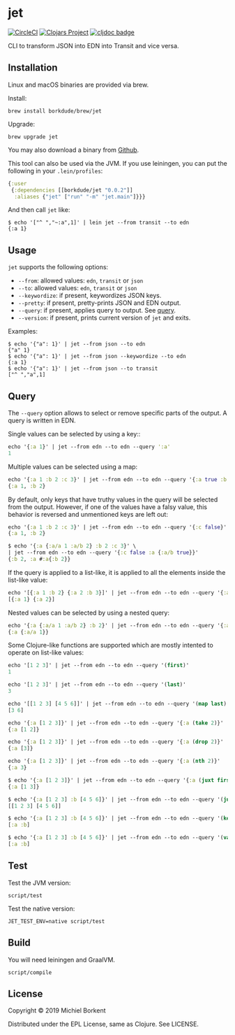 # jet

[![CircleCI](https://circleci.com/gh/borkdude/jet/tree/master.svg?style=shield)](https://circleci.com/gh/borkdude/jet/tree/master)
[![Clojars Project](https://img.shields.io/clojars/v/borkdude/jet.svg)](https://clojars.org/jet)
[![cljdoc badge](https://cljdoc.org/badge/borkdude/jet)](https://cljdoc.org/d/borkdude/jet/CURRENT)

CLI to transform JSON into EDN into Transit and vice versa.

## Installation

Linux and macOS binaries are provided via brew.

Install:

    brew install borkdude/brew/jet

Upgrade:

    brew upgrade jet

You may also download a binary from [Github](https://github.com/borkdude/jet/releases).

This tool can also be used via the JVM. If you use leiningen, you can put the
following in your `.lein/profiles`:

``` clojure
{:user
 {:dependencies [[borkdude/jet "0.0.2"]]
  :aliases {"jet" ["run" "-m" "jet.main"]}}}
```

And then call `jet` like:

``` shellsession
$ echo '["^ ","~:a",1]' | lein jet --from transit --to edn
{:a 1}
```

## Usage

`jet` supports the following options:

   - `--from`: allowed values: `edn`, `transit` or `json`
   - `--to`: allowed values: `edn`, `transit` or `json`
   - `--keywordize`: if present, keywordizes JSON keys.
   - `--pretty`: if present, pretty-prints JSON and EDN output.
   - `--query`: if present, applies query to output. See [query](#query).
   - `--version`: if present, prints current version of `jet` and exits.

Examples:

``` shellsession
$ echo '{"a": 1}' | jet --from json --to edn
{"a" 1}
$ echo '{"a": 1}' | jet --from json --keywordize --to edn
{:a 1}
$ echo '{"a": 1}' | jet --from json --to transit
["^ ","a",1]
```

## Query

The `--query` option allows to select or remove specific parts of the output. A
query is written in EDN.

Single values can be selected by using a key::

``` clojure
echo '{:a 1}' | jet --from edn --to edn --query ':a'
1
```

Multiple values can be selected using a map:

``` clojure
echo '{:a 1 :b 2 :c 3}' | jet --from edn --to edn --query '{:a true :b true}'
{:a 1, :b 2}
```

By default, only keys that have truthy values in the query will be selected from
the output. However, if one of the values have a falsy value, this behavior is
reversed and unmentioned keys are left out:

``` clojure
echo '{:a 1 :b 2 :c 3}' | jet --from edn --to edn --query '{:c false}'
{:a 1, :b 2}
```

``` clojure
$ echo '{:a {:a/a 1 :a/b 2} :b 2 :c 3}' \
| jet --from edn --to edn --query '{:c false :a {:a/b true}}'
{:b 2, :a #:a{:b 2}}
```

If the query is applied to a list-like, it is applied to all the elements inside
the list-like value:

``` clojure
echo '[{:a 1 :b 2} {:a 2 :b 3}]' | jet --from edn --to edn --query '{:a true}'
[{:a 1} {:a 2}]
```

Nested values can be selected by using a nested query:

``` clojure
echo '{:a {:a/a 1 :a/b 2} :b 2}' | jet --from edn --to edn --query '{:a {:a/a true}}'
{:a {:a/a 1}}
```

Some Clojure-like functions are supported which are mostly intented
to operate on list-like values:

``` clojure
echo '[1 2 3]' | jet --from edn --to edn --query '(first)'
1
```

``` clojure
echo '[1 2 3]' | jet --from edn --to edn --query '(last)'
3
```

``` clojure
echo '[[1 2 3] [4 5 6]]' | jet --from edn --to edn --query '(map last)'
[3 6]
```

``` clojure
echo '{:a [1 2 3]}' | jet --from edn --to edn --query '{:a (take 2)}'
{:a [1 2]}
```

``` clojure
echo '{:a [1 2 3]}' | jet --from edn --to edn --query '{:a (drop 2)}'
{:a [3]}
```

``` clojure
echo '{:a [1 2 3]}' | jet --from edn --to edn --query '{:a (nth 2)}'
{:a 3}
```

``` clojure
$ echo '{:a [1 2 3]}' | jet --from edn --to edn --query '{:a (juxt first last)}'
{:a [1 3]}
```

``` clojure
$ echo '{:a [1 2 3] :b [4 5 6]}' | jet --from edn --to edn --query '(juxt :a :b)'
[[1 2 3] [4 5 6]]
```

``` clojure
$ echo '{:a [1 2 3] :b [4 5 6]}' | jet --from edn --to edn --query '(keys)'
[:a :b]
```

``` clojure
$ echo '{:a [1 2 3] :b [4 5 6]}' | jet --from edn --to edn --query '(vals)'
[:a :b]
```

## Test

Test the JVM version:

    script/test

Test the native version:

    JET_TEST_ENV=native script/test

## Build

You will need leiningen and GraalVM.

    script/compile

## License

Copyright © 2019 Michiel Borkent

Distributed under the EPL License, same as Clojure. See LICENSE.
